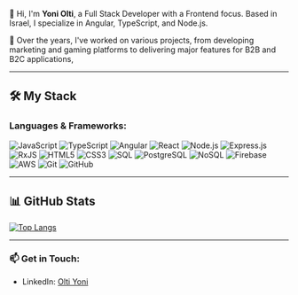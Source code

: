 ﻿👋 Hi, I'm **Yoni Olti**, a Full Stack Developer with a Frontend focus. Based in Israel, I specialize in Angular, TypeScript, and Node.js.

🚀 Over the years, I've worked on various projects, from developing marketing and gaming platforms to delivering major features for B2B and B2C applications,

---

## 🛠 My Stack

### Languages & Frameworks:

![JavaScript](https://img.shields.io/badge/-JavaScript-fff?style=flat&logo=javascript&logoColor=F7DF1E)
![TypeScript](https://img.shields.io/badge/-TypeScript-fff?style=flat&logo=typescript&logoColor=3178C6)
![Angular](https://img.shields.io/badge/-Angular-DD0031?style=flat&logo=angular&logoColor=fff)
![React](https://img.shields.io/badge/-React-61DAFB?style=flat&logo=react&logoColor=fff)
![Node.js](https://img.shields.io/badge/-Node.js-339933?style=flat&logo=node.js&logoColor=fff)
![Express.js](https://img.shields.io/badge/-Express.js-fff?style=flat&logo=express&logoColor=000)
![RxJS](https://img.shields.io/badge/-RxJS-B7178C?style=flat&logo=reactivex&logoColor=fff)
![HTML5](https://img.shields.io/badge/-HTML5-E34F26?style=flat&logo=html5&logoColor=fff)
![CSS3](https://img.shields.io/badge/-CSS3-1572B6?style=flat&logo=css3&logoColor=fff)
![SQL](https://img.shields.io/badge/-SQL-fff?style=flat&logo=mysql&logoColor=4479A1)
![PostgreSQL](https://img.shields.io/badge/-PostgreSQL-fff?style=flat&logo=postgresql&logoColor=4169E1)
![NoSQL](https://img.shields.io/badge/-NoSQL-fff?style=flat&logo=mongodb&logoColor=47A248)
![Firebase](https://img.shields.io/badge/-Firebase-FFCA28?style=flat&logo=firebase&logoColor=fff)
![AWS](https://img.shields.io/badge/-AWS-232F3E?style=flat&logo=amazon-aws&logoColor=fff)
![Git](https://img.shields.io/badge/-Git-F05032?style=flat&logo=git&logoColor=fff)
![GitHub](https://img.shields.io/badge/-GitHub-181717?style=flat&logo=github&logoColor=fff)



---

## 📊 GitHub Stats

[![Top Langs](https://github-readme-stats.vercel.app/api/top-langs/?username=oltiy&layout=compact&theme=radical)](https://github.com/anuraghazra/github-readme-stats)



---

### 📫 Get in Touch:
- LinkedIn: [Olti Yoni](https://www.linkedin.com/in/olti/)
